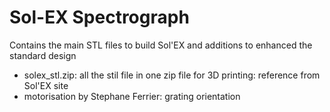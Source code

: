 # Sol-EX Spectrograph
Contains the main STL files to build Sol'EX and additions to enhanced the standard design
- solex_stl.zip: all the stil file in one zip file for 3D printing: reference from Sol'EX site
- motorisation by Stephane Ferrier: grating orientation
